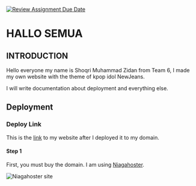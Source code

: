 [![Review Assignment Due Date](https://classroom.github.com/assets/deadline-readme-button-24ddc0f5d75046c5622901739e7c5dd533143b0c8e959d652212380cedb1ea36.svg)](https://classroom.github.com/a/isPhTOcA)
# HALLO SEMUA

## INTRODUCTION
Hello everyone my name is Shoqri Muhammad Zidan from Team 6, I made my own website with the theme of kpop idol NewJeans.

I will write documentation about deployment and everything else.

## Deployment

### Deploy Link

This is the [link](https://shoqrizidan.site/) to my website after I deployed it to my domain.

#### Step 1

First, you must buy the domain. I am using [Niagahoster](https://www.niagahoster.co.id/).

![Niagahoster site](1(1).png)
